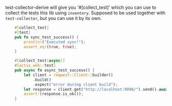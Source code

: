test-collector-derive will give you '#[collect_test]' which you can use to collect the tests
this lib using `inventory`. 
Supposed to be used together with `test-collector`, but you can use it by its own.

```rust
    #[collect_test]
    #[test]
    pub fn sync_test_success() {
        println!("Executed sync!");
        assert_eq!(true, true);
    }

    #[collect_test(async)]
    #[actix_web::test]
    pub async fn async_test_success() {
        let client = reqwest::Client::builder()
            .build()
            .expect("error during client build");
        let response = client.get("http://localhost:9090/").send().await;
        assert!(response.is_ok());
    }
```
